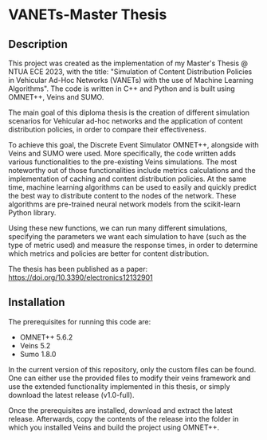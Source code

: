 # VANETs-Master Thesis

## Description

This project was created as the implementation of my Master's Thesis @ NTUA ECE 2023, with the title:
"Simulation of Content Distribution Policies in Vehicular Ad-Hoc Networks (VANETs) with the use of Machine Learning Algorithms".
The code is written in C++ and Python and is built using OMNET++, Veins and SUMO.

The main goal of this diploma thesis is the creation of different simulation scenarios for Vehicular ad-hoc networks and the application of content distribution policies,
in order to compare their effectiveness.

To achieve this goal, the Discrete Event Simulator OMNET++, alongside with Veins and SUMO were used.
More specifically, the code written adds various functionalities to the pre-existing Veins simulations. The most noteworthy out of those functionalities include
metrics calculations and the implementation of caching and content distribution policies. At the same time, machine learning algorithms can be used to
easily and quickly predict the best way to distribute content to the nodes of the network. These algorithms are pre-trained neural network models from the scikit-learn Python library.

Using these new functions, we can run many different simulations, specifying the parameters we want each simulation to have (such as the type of metric used) and measure the response times,
in order to determine which metrics and policies are better for content distribution.

The thesis has been published as a paper: https://doi.org/10.3390/electronics12132901

## Installation

The prerequisites for running this code are:

- OMNET++ 5.6.2
- Veins 5.2
- Sumo 1.8.0

In the current version of this repository, only the custom files can be found. One can either use the provided files to
modify their veins framework and use the extended functionality implemented in this thesis, or simply download the latest release (v1.0-full).

Once the prerequisites are installed, download and extract the latest release. Afterwards, copy the contents of the release into the folder in which you installed Veins and build the project using OMNET++.
